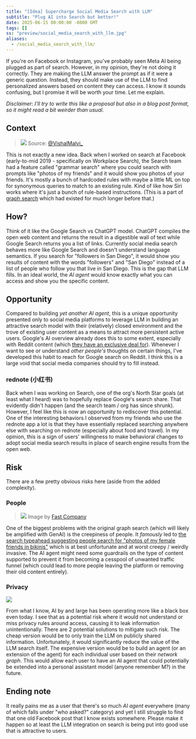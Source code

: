 ```yaml
---
title: "[Idea] Supercharge Social Media Search with LLM"
subtitle: "Plug AI into Search but better!"
date: 2025-06-15 00:00:00 -0800 GMT
tags: []
ss: "preview/social_media_search_with_llm.jpg"
aliases:
  - /social_media_search_with_llm/
---
```


If you're on Facebook or Instagram, you've probably seen Meta AI being plugged as part of search. However, in my opinion, they're not doing it correctly. They are making the LLM answer the prompt as if it were a generic question. Instead, they should make use of the LLM to find personalized answers based on content they can access. I know it sounds confusing, but I promise it will be worth your time. Let me explain.

_Disclaimer: I'll try to write this like a proposal but also in a blog post format, so it might read a bit weirder than usual._

## Context

> ![](/blog/img/ml_tweet.png)
> Source: [@VishalMalvi_](https://x.com/VishalMalvi_/status/1645513685090140167)

This is not exactly a new idea. Back when I worked on search at Facebook (early-to-mid 2019 - specifically on Workplace Search), the Search team had a feature called "grammar search" where you could search with prompts like "photos of my friends" and it would show you photos of your friends. It's mostly a bunch of hardcoded rules with maybe a little ML on top for synonymous queries to match to an existing rule. Kind of like how Siri works where it's just a bunch of rule-based instructions. (This is a part of [graph search](https://engineering.fb.com/2013/04/29/web/under-the-hood-the-natural-language-interface-of-graph-search/) which had existed for much longer before that.)

## How?

Think of it like the Google Search vs ChatGPT model. ChatGPT compiles the open web content and returns the result in a digestible wall of text while Google Search returns you a list of links. Currently social media search behaves more like Google Search and doesn't understand language semantics. If you search for "followers in San Diego", it would show you results of content with the words "followers" and "San Diego" instead of a list of people who follow you that live in San Diego. This is the gap that LLM fills. In an ideal world, the _AI agent_ would know exactly what you can access and show you the specific content.

## Opportunity

Compared to building _yet another AI agent_, this is a unique opportunity presented only to social media platforms to leverage LLM in building an attractive search model with their (relatively) closed environment and the trove of existing user content as a means to attract more persistent active users. Google's AI overview already does this to some extent, especially with Reddit content (which [they have an exclusive deal for](https://www.404media.co/google-is-the-only-search-engine-that-works-on-reddit-now-thanks-to-ai-deal/)). Whenever I want to see or understand _other people's_ thoughts on certain things, I've developed this habit to reach for Google search on Reddit. I think this is a large void that social media companies should try to fill instead.

### rednote (小红书)

Back when I was working on Search, one of the org's North Star goals (at least what I heard) was to hopefully replace Google's search share. That evidently didn't happen (and the search team / org has since shrunk). However, I feel like this is now an opportunity to rediscover this potential. One of the interesting behaviors I observed from my friends who use the rednote app a lot is that they have essentially replaced searching anywhere else with searching on rednote (especially about food and travel). In my opinion, this is a sign of users' willingness to make behavioral changes to adopt social media search results in place of search engine results from the open web.

## Risk

There are a few pretty obvious risks here (aside from the added complexity).

### People

> ![](/blog/img/fast_company_ss.png)
> Image by [Fast Company](https://www.fastcompany.com/90306769/why-is-facebook-suggesting-i-look-at-photos-of-my-female-friends-in-bikinis)

One of the biggest problems with the original graph search (which will likely be amplified with GenAI) is the creepiness of people. It _famously_ led to [the search typeahead suggesting people search for "photos of my female friends in bikinis"](https://www.wired.com/story/facebook-female-friends-photo-search-bug/) which is at best unfortunate and at worst creepy / weirdly invasive. The AI agent might need some guardrails on the type of content supported to prevent it from becoming a cesspool of unwanted traffic funnel (which could lead to more people leaving the platform or removing their old content entirely).

### Privacy

![](/blog/img/everyone_agent.jpg)

From what I know, AI by and large has been operating more like a black box even today. I see that as a potential risk where it would not understand or miss privacy rules around access, causing it to leak information unintentionally. There are 2 potential solutions to mitigate such risk. The cheap version would be to only train the LLM on publicly shared information. Unfortunately, it would significantly reduce the value of the LLM search itself. The expensive version would be to build an agent (or an extension of the agent) for each individual user based on their _network graph_. This would allow each user to have an AI agent that could potentially be extended into a personal assistant model (anyone remember M?) in the future.

## Ending note

It really pains me as a user that there's so much _AI agent_ everywhere (many of which falls under "who asked?" category) and yet I still struggle to find that one old Facebook post that I know exists somewhere. Please make it happen so at least the LLM integration on search is being put into good use that is attractive to users.